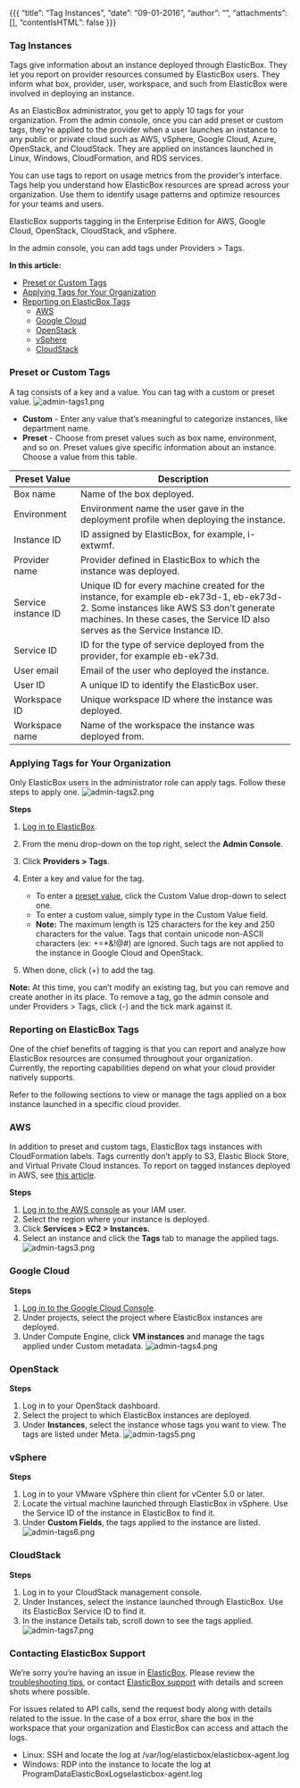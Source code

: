 {{{
“title”: “Tag Instances”,
“date”: “09-01-2016”,
“author”: “”,
“attachments”: [],
“contentIsHTML”: false
}}}

### Tag Instances
Tags give information about an instance deployed through ElasticBox. They let you report on provider resources consumed by ElasticBox users. They inform what box, provider, user, workspace, and such from ElasticBox were involved in deploying an instance.

As an ElasticBox administrator, you get to apply 10 tags for your organization. From the admin console, once you can add preset or custom tags, they’re applied to the provider when a user launches an instance to any public or private cloud such as AWS, vSphere, Google Cloud, Azure, OpenStack, and CloudStack. They are applied on instances launched in Linux, Windows, CloudFormation, and RDS services.

You can use tags to report on usage metrics from the provider’s interface. Tags help you understand how ElasticBox resources are spread across your organization. Use them to identify usage patterns and optimize resources for your teams and users.

ElasticBox supports tagging in the Enterprise Edition for AWS, Google Cloud, OpenStack, CloudStack, and vSphere.

In the admin console, you can add tags under Providers > Tags.

**In this article:**
* [Preset or Custom Tags](https://www.ctl.io/knowledge-base/ElasticBox/resource-tags.md/#preset-or-custom-tags)
* [Applying Tags for Your Organization](https://www.ctl.io/knowledge-base/ElasticBox/resource-tags.md/#applying-tags-for-your-organization)
* [Reporting on ElasticBox Tags](https://www.ctl.io/knowledge-base/ElasticBox/resource-tags.md/#reporting-on-elasticbox-tags)
   * [AWS](https://www.ctl.io/knowledge-base/ElasticBox/resource-tags.md/#aws)
   * [Google Cloud](https://www.ctl.io/knowledge-base/ElasticBox/resource-tags.md/#google-cloud)
   * [OpenStack](https://www.ctl.io/knowledge-base/ElasticBox/resource-tags.md/#openstack)
   * [vSphere](https://www.ctl.io/knowledge-base/ElasticBox/resource-tags.md/#vsphere)
   * [CloudStack](https://www.ctl.io/knowledge-base/ElasticBox/resource-tags.md/#cloudstack)

### Preset or Custom Tags
A tag consists of a key and a value. You can tag with a custom or preset value.
![admin-tags1.png](../images/ElasticBox/admin-tags1.png)

* **Custom** - Enter any value that’s meaningful to categorize instances, like department name.
* **Preset** - Choose from preset values such as box name, environment, and so on. Preset values give specific information about an instance. Choose a value from this table.

| Preset Value | Description |
|-------------------|----------------|
| Box name | Name of the box deployed. |
| Environment | Environment name the user gave in the deployment profile when deploying the instance. |
| Instance ID | ID assigned by ElasticBox, for example, i-extwmf. |
| Provider name | Provider defined in ElasticBox to which the instance was deployed. |
| Service instance ID | Unique ID for every machine created for the instance, for example eb-ek73d-1, eb-ek73d-2. Some instances like AWS S3 don’t generate machines. In these cases, the Service ID also serves as the Service Instance ID. |
| Service ID | ID for the type of service deployed from the provider, for example eb-ek73d. |
| User email | Email of the user who deployed the instance. |
| User ID | A unique ID to identify the ElasticBox user. |
| Workspace ID | Unique workspace ID where the instance was deployed. |
| Workspace name | Name of the workspace the instance was deployed from. |

### Applying Tags for Your Organization
Only ElasticBox users in the administrator role can apply tags. Follow these steps to apply one.
![admin-tags2.png](../images/ElasticBox/admin-tags2.png)

**Steps**
1. [Log in to ElasticBox](http://elasticbox.com/login/).
2. From the menu drop-down on the top right, select the **Admin Console**.
3. Click **Providers > Tags**.
4. Enter a key and value for the tag.
   * To enter a [preset value](https://www.ctl.io/knowledge-base/ElasticBox/resource-tags.md/#preset-or-custom-tags), click the Custom Value drop-down to select one.
   * To enter a custom value, simply type in the Custom Value field.
   * **Note:** The maximum length is 125 characters for the key and 250 characters for the value. Tags that contain unicode non-ASCII characters (ex: +=*&!@#) are ignored. Such tags are not applied to the instance in Google Cloud and OpenStack.

5. When done, click (+) to add the tag.

**Note:** At this time, you can’t modify an existing tag, but you can remove and create another in its place. To remove a tag, go the admin console and under Providers > Tags, click (-) and the tick mark against it.

### Reporting on ElasticBox Tags
One of the chief benefits of tagging is that you can report and analyze how ElasticBox resources are consumed throughout your organization. Currently, the reporting capabilities depend on what your cloud provider natively supports.

Refer to the following sections to view or manage the tags applied on a box instance launched in a specific cloud provider.

### AWS
In addition to preset and custom tags, ElasticBox tags instances with CloudFormation labels. Tags currently don’t apply to S3, Elastic Block Store, and Virtual Private Cloud instances. To report on tagged instances deployed in AWS, see [this article](https://docs.aws.amazon.com/AWSEC2/latest/UserGuide/usage-reports.html#usage-reports-prereqs).

**Steps**
1. [Log in to the AWS console](https://console.aws.amazon.com/) as your IAM user.
2. Select the region where your instance is deployed.
3. Click **Services > EC2 > Instances.**
4. Select an instance and click the **Tags** tab to manage the applied tags.
   ![admin-tags3.png](../images/ElasticBox/admin-tags3.png)

### Google Cloud

**Steps**
1. [Log in to the Google Cloud Console](https://console.developers.google.com/).
2. Under projects, select the project where ElasticBox instances are deployed.
3. Under Compute Engine, click **VM instances** and manage the tags applied under Custom metadata.
   ![admin-tags4.png](../images/ElasticBox/admin-tags4.png)

### OpenStack

**Steps**
1. Log in to your OpenStack dashboard.
2. Select the project to which ElasticBox instances are deployed.
3. Under **Instances**, select the instance whose tags you want to view. The tags are listed under Meta.
   ![admin-tags5.png](../images/ElasticBox/admin-tags5.png)

### vSphere

**Steps**
1. Log in to your VMware vSphere thin client for vCenter 5.0 or later.
2. Locate the virtual machine launched through ElasticBox in vSphere. Use the Service ID of the instance in ElasticBox to find it.
3. Under **Custom Fields**, the tags applied to the instance are listed.
   ![admin-tags6.png](../images/ElasticBox/admin-tags6.png)

### CloudStack

**Steps**
1. Log in to your CloudStack management console.
2. Under Instances, select the instance launched through ElasticBox. Use its ElasticBox Service ID to find it.
3. In the instance Details tab, scroll down to see the tags applied.
   ![admin-tags7.png](../images/ElasticBox/admin-tags7.png)

### Contacting ElasticBox Support
We’re sorry you’re having an issue in [ElasticBox](https://www.ctl.io/elasticbox/). Please review the [troubleshooting tips](https://elasticbox.com/documentation/troubleshooting/troubleshooting-tips/), or contact [ElasticBox support](mailto:support@elasticbox.com) with details and screen shots where possible.

For issues related to API calls, send the request body along with details related to the issue. In the case of a box error, share the box in the workspace that your organization and ElasticBox can access and attach the logs.
* Linux: SSH and locate the log at /var/log/elasticbox/elasticbox-agent.log
* Windows: RDP into the instance to locate the log at ProgramDataElasticBoxLogselasticbox-agent.log
